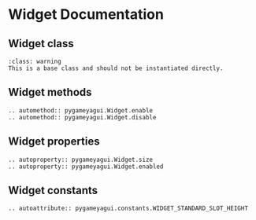 # Widget Documentation

## Widget class
```{admonition} Base Class
:class: warning 
This is a base class and should not be instantiated directly.
```

## Widget methods
```{eval-rst}
.. automethod:: pygameyagui.Widget.enable
.. automethod:: pygameyagui.Widget.disable
```

## Widget properties
```{eval-rst} 
.. autoproperty:: pygameyagui.Widget.size
.. autoproperty:: pygameyagui.Widget.enabled
```

## Widget constants
```{eval-rst}
.. autoattribute:: pygameyagui.constants.WIDGET_STANDARD_SLOT_HEIGHT
```